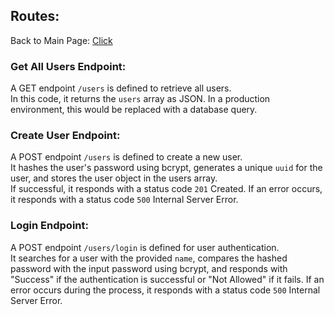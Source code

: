 ## Routes:

Back to Main Page: [Click](../)


### Get All Users Endpoint: 
A GET endpoint `/users` is defined to retrieve all users. <br>
In this code, it returns the `users` array as JSON. In a production environment, this would be replaced with a database query.

### Create User Endpoint: 
A POST endpoint `/users` is defined to create a new user. <br>
It hashes the user's password using bcrypt, generates a unique `uuid` for the user, and stores the user object in the users array. <br>
If successful, it responds with a status code `201` Created. If an error occurs, it responds with a status code `500` Internal Server Error.

### Login Endpoint: 
A POST endpoint `/users/login` is defined for user authentication. <br>
It searches for a user with the provided `name`, compares the hashed password with the input password using bcrypt, and responds with "Success" if the authentication is successful or "Not Allowed" if it fails. If an error occurs during the process, it responds with a status code `500` Internal Server Error.